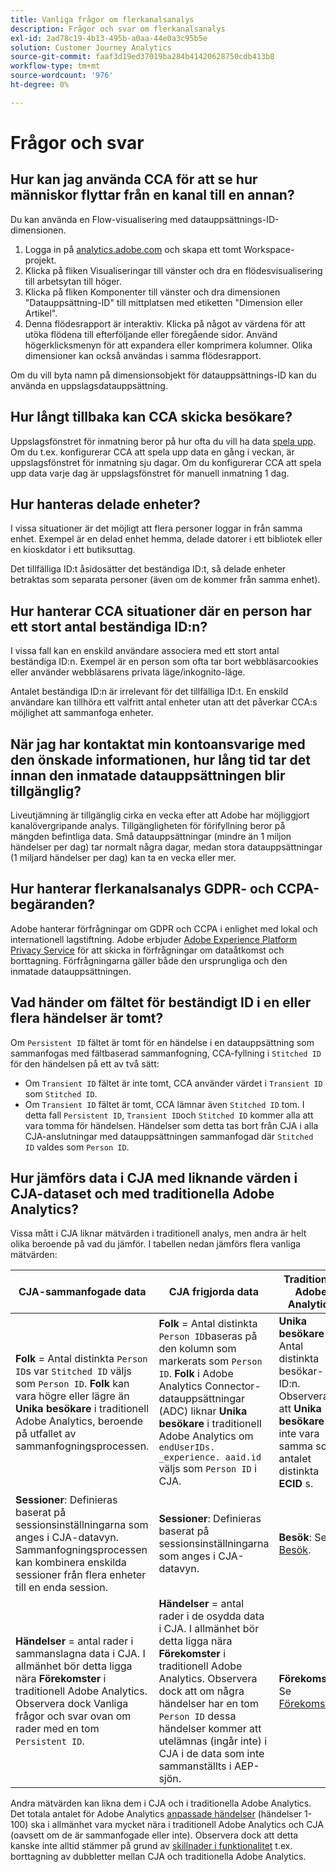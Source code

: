 ```yaml
---
title: Vanliga frågor om flerkanalsanalys
description: Frågor och svar om flerkanalsanalys
exl-id: 2ad78c19-4b13-495b-a0aa-44e0a3c95b5e
solution: Customer Journey Analytics
source-git-commit: faaf3d19ed37019ba284b41420628750cdb413b8
workflow-type: tm+mt
source-wordcount: '976'
ht-degree: 0%

---
```


# Frågor och svar

## Hur kan jag använda CCA för att se hur människor flyttar från en kanal till en annan?

Du kan använda en Flow-visualisering med datauppsättnings-ID-dimensionen.

1. Logga in på [analytics.adobe.com](https://analytics.adobe.com) och skapa ett tomt Workspace-projekt.
2. Klicka på fliken Visualiseringar till vänster och dra en flödesvisualisering till arbetsytan till höger.
3. Klicka på fliken Komponenter till vänster och dra dimensionen &quot;Datauppsättning-ID&quot; till mittplatsen med etiketten &quot;Dimension eller Artikel&quot;.
4. Denna flödesrapport är interaktiv. Klicka på något av värdena för att utöka flödena till efterföljande eller föregående sidor. Använd högerklicksmenyn för att expandera eller komprimera kolumner. Olika dimensioner kan också användas i samma flödesrapport.

Om du vill byta namn på dimensionsobjekt för datauppsättnings-ID kan du använda en uppslagsdatauppsättning.

## Hur långt tillbaka kan CCA skicka besökare?

Uppslagsfönstret för inmatning beror på hur ofta du vill ha data [spela upp](replay.md). Om du t.ex. konfigurerar CCA att spela upp data en gång i veckan, är uppslagsfönstret för inmatning sju dagar. Om du konfigurerar CCA att spela upp data varje dag är uppslagsfönstret för manuell inmatning 1 dag.

## Hur hanteras delade enheter?

I vissa situationer är det möjligt att flera personer loggar in från samma enhet. Exempel är en delad enhet hemma, delade datorer i ett bibliotek eller en kioskdator i ett butiksuttag.

Det tillfälliga ID:t åsidosätter det beständiga ID:t, så delade enheter betraktas som separata personer (även om de kommer från samma enhet).

## Hur hanterar CCA situationer där en person har ett stort antal beständiga ID:n?

I vissa fall kan en enskild användare associera med ett stort antal beständiga ID:n. Exempel är en person som ofta tar bort webbläsarcookies eller använder webbläsarens privata läge/inkognito-läge.

Antalet beständiga ID:n är irrelevant för det tillfälliga ID:t. En enskild användare kan tillhöra ett valfritt antal enheter utan att det påverkar CCA:s möjlighet att sammanfoga enheter.

## När jag har kontaktat min kontoansvarige med den önskade informationen, hur lång tid tar det innan den inmatade datauppsättningen blir tillgänglig?

Liveutjämning är tillgänglig cirka en vecka efter att Adobe har möjliggjort kanalövergripande analys. Tillgängligheten för förifyllning beror på mängden befintliga data. Små datauppsättningar (mindre än 1 miljon händelser per dag) tar normalt några dagar, medan stora datauppsättningar (1 miljard händelser per dag) kan ta en vecka eller mer.

## Hur hanterar flerkanalsanalys GDPR- och CCPA-begäranden?

Adobe hanterar förfrågningar om GDPR och CCPA i enlighet med lokal och internationell lagstiftning. Adobe erbjuder [Adobe Experience Platform Privacy Service](https://experienceleague.adobe.com/docs/experience-platform/privacy/home.html) för att skicka in förfrågningar om dataåtkomst och borttagning. Förfrågningarna gäller både den ursprungliga och den inmatade datauppsättningen.

## Vad händer om fältet för beständigt ID i en eller flera händelser är tomt?

Om `Persistent ID` fältet är tomt för en händelse i en datauppsättning som sammanfogas med fältbaserad sammanfogning, CCA-fyllning i `Stitched ID` för den händelsen på ett av två sätt:
* Om `Transient ID` fältet är inte tomt, CCA använder värdet i `Transient ID` som `Stitched ID`.
* Om `Transient ID` fältet är tomt, CCA lämnar även `Stitched ID` tom. I detta fall `Persistent ID`, `Transient ID`och `Stitched ID` kommer alla att vara tomma för händelsen. Händelser som detta tas bort från CJA i alla CJA-anslutningar med datauppsättningen sammanfogad där `Stitched ID` valdes som `Person ID`.

## Hur jämförs data i CJA med liknande värden i CJA-dataset och med traditionella Adobe Analytics?

Vissa mått i CJA liknar mätvärden i traditionell analys, men andra är helt olika beroende på vad du jämför. I tabellen nedan jämförs flera vanliga mätvärden:

| **CJA-sammanfogade data** | **CJA frigjorda data** | **Traditionell Adobe Analytics** | **Analytics Ultimate med CDA** |
| ----- | ----- | ----- | ----- |
| **Folk** = Antal distinkta `Person ID`s var `Stitched ID` väljs som `Person ID`. **Folk** kan vara högre eller lägre än **Unika besökare** i traditionell Adobe Analytics, beroende på utfallet av sammanfogningsprocessen. | **Folk** = Antal distinkta `Person ID`baseras på den kolumn som markerats som `Person ID`. **Folk** i Adobe Analytics Connector-datauppsättningar (ADC) liknar **Unika besökare** i traditionell Adobe Analytics om `endUserIDs. _experience. aaid.id` väljs som `Person ID` i CJA. | **Unika besökare** = Antal distinkta besökar-ID:n. Observera att **Unika besökare** får inte vara samma som antalet distinkta **ECID** s. | Se [Folk](https://experienceleague.adobe.com/docs/analytics/components/metrics/people.html?lang=en). |
| **Sessioner**: Definieras baserat på sessionsinställningarna som anges i CJA-datavyn. Sammanfogningsprocessen kan kombinera enskilda sessioner från flera enheter till en enda session. | **Sessioner**: Definieras baserat på sessionsinställningarna som anges i CJA-datavyn. | **Besök**: Se [Besök](https://experienceleague.adobe.com/docs/analytics/components/metrics/visits.html?lang=en). | **Besök**: Definieras baserat på sessionsinställningarna som anges i [CDA Virtual Report Suite](https://experienceleague.adobe.com/docs/analytics/components/cda/setup.html?lang=en). |
| **Händelser** = antal rader i sammanslagna data i CJA. I allmänhet bör detta ligga nära **Förekomster** i traditionell Adobe Analytics. Observera dock Vanliga frågor och svar ovan om rader med en tom `Persistent ID`. | **Händelser** = antal rader i de osydda data i CJA. I allmänhet bör detta ligga nära **Förekomster** i traditionell Adobe Analytics. Observera dock att om några händelser har en tom `Person ID` dessa händelser kommer att utelämnas (ingår inte) i CJA i de data som inte sammanställts i AEP-sjön. | **Förekomster**: Se [Förekomster](https://experienceleague.adobe.com/docs/analytics/components/metrics/occurrences.html?lang=en). | **Förekomster**: Se [Förekomster](https://experienceleague.adobe.com/docs/analytics/components/metrics/occurrences.html?lang=en). |

Andra mätvärden kan likna dem i CJA och i traditionella Adobe Analytics. Det totala antalet för Adobe Analytics [anpassade händelser](https://experienceleague.adobe.com/docs/analytics/components/metrics/custom-events.html?lang=en) (händelser 1-100) ska i allmänhet vara mycket nära i traditionell Adobe Analytics och CJA (oavsett om de är sammanfogade eller inte). Observera dock att detta kanske inte alltid stämmer på grund av [skillnader i funktionalitet](https://experienceleague.adobe.com/docs/analytics-platform/using/cja-overview/cja-aa.html?lang=en)  t.ex. borttagning av dubbletter mellan CJA och traditionella Adobe Analytics.
